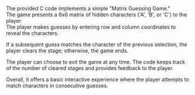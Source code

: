 The provided C code implements a simple "Matrix Guessing Game."
<br>
The game presents a 6x6 matrix of hidden characters ('A', 'B', or 'C') to the player.
<br>
The player makes guesses by entering row and column coordinates to reveal the characters. <br>

If a subsequent guess matches the character of the previous selection, the player clears the stage; otherwise, the game ends. <br>

The player can choose to exit the game at any time. The code keeps track of the number of cleared stages and provides feedback to the player. <br>

Overall, it offers a basic interactive experience where the player attempts to match characters in consecutive guesses.<br>
